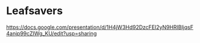 # Leafsavers

https://docs.google.com/presentation/d/1H4jW3Hd92DzcFEI2yN9HRIBIjqsF4anjp99cZIWg_KU/edit?usp=sharing
